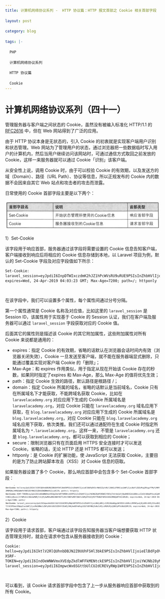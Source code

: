 ```yaml
---
title: 计算机网络协议系列 -  HTTP 协议篇：HTTP 报文首部之 Cookie 相关首部字段

layout: post

category: blog

tags: |-

  PHP

  计算机网络协议系列
  
  HTTP 协议篇

  Cookie
---
```




# 计算机网络协议系列（四十一） 



管理服务器与客户端之间状态的 Cookie，虽然没有被编入标准化 HTTP/1.1 的 [RFC2616](https://www.ietf.org/rfc/rfc2616.txt) 中，但在 Web  网站得到了广泛的应用。

由于 HTTP 协议本身是无状态的，引入 Cookie 的初衷就是实现客户端用户识别和状态管理。Web 网站为了管理用户的状态，通过浏览器把一些数据临时写入用户的计算机内，然后当用户继续访问该网站时，可通过通信方式取回之前发放的 Cookie，这样一来服务器就可以通过 Cookie「识别」该客户端。

从安全性上说，调用 Cookie 时，由于可以校验 Cookie 的有效期，以及发送方的域（Domain）、路径（URL Path）、协议等信息，所以正规发布的 Cookie 内的数据不会因来自其它 Web 站点和攻击者的攻击而泄露。

日常使用的 Cookie 首部字段主要是以下两个：

![img](/assets/post/c8beae9bc2933337a6a08043ea416ad6224599d8b97180080245ebcb932aca5b.png)

1）Set-Cookie

该字段用于响应首部，服务器通过该字段将需要设置的 Cookie 信息告知客户端，客户端接收到响应后将相应的 Cookie 信息存储到本地，以 Laravel 项目为例，默认的 Set-Cookie 字段及对应字段值如下所示：

```
Set-Cookie: laravel_session=eyJpdiI6InpDTWIxczdmK2hJZ1hPcWVsRU9uRUE9PSIsInZhbHVlIjoib244YVppNWFWdU04K3kxT3pUM3FmTWVqNkYxQXo3QUJHRzV0OWZnOEE1TzZKZGxxNHlpaXZnNlwvYzRrZ0RcL1lrIiwibWFjIjoiODZlZDgzNzlmNmNkZTJhNGFmNThmYTE2NGYxMTIyM2EwNGY5ZThkZmQ5MDU0NWQ0ZTJlY2M1ZTJmNjJmNDIzMiJ9; expires=Wed, 24-Apr-2019 04:03:23 GMT; Max-Age=7200; path=/; httponly
```

​    

在该字段中，我们可以设置多个属性，每个属性间通过分号分隔。

第一个属性通常是 Cookie 名称及对应值，比如这里的 `laravel_session` 是 Session ID，该属性用于实现基于 Cookie 的 Session 认证，我们在客户端及服务器可以通过 `laravel_session` 字段获取对应的 Cookie 值。

后面其它的属性则是描述该 Cookie 的其它附加属性，这些附加属性对所有 Cookie 来说都是通用的：

- expires：指定 Cookie 的有效期，省略的话默认在浏览器会话时间内有效（浏览器关闭失效），Cookie 一旦发送至客户端，就不能在服务器端显式删除，只能通过覆盖实现对客户端 Cookie 的「删除」；
- Max-Age：和 expires 作用类似，用于指定从现在开始该 Cookie 存在的秒数，如果同时指定了expires 和 Max-Age，那么 Max-Age 的值将优先生效；
- path：指定 Cookie 生效的路径，默认路径是根路径 /；
- domain：指定 Cookie 所属的域名，省略的话默认是当前域名，Cookie 只有在所属域名下才能获取，不能跨域名获取 Cookie，比如在 `laravelacademy.org` 对应应用下生成的 Cookie 所属域名是 `laravelacademy.org`，对应 Cookie 只能在 `laravelacademy.org` 域名应用下获取，在 `blog.laravelacademy.org` 对应应用下生成的 Cookie 所属域名是 `blog.laravelacademy.org`，对应 Cookie 只能在 `blog.laravelacademy.org` 域名应用下获取，依次类推。我们还可以通过通配符在生成 Cookie 时指定所属域名为 `*.laravelacademy.org`，这样一来，不管是 `laravelacademy.org` 还是 `blog.laravelacademy.org`，都可以获取到相应的 Cookie；
- secure：限制浏览器只有在页面启用 HTTPS 安全连接时才可以发送 Cookie，省略的话，无论 HTTP 还是 HTTPS 都可以发送；
- httponly：是 Cookie 的扩展功能，使 JavaScript 无法获取 Cookie，主要目的是为了防止跨站脚本攻击（XSS）对 Cookie 信息的窃取。

如果服务器设置了多个 Cookie，那么响应首部中会包含多个 Set-Cookie 首部字段：

![img](/assets/post/432edbbecdabb1a3fccaf1ada5153227cc89852fa6d06abecb9b987173b14a35.png)

2）Cookie

该字段用于请求首部，客户端通过该字段告知服务器当客户端想要获取 HTTP 状态管理支持时，就会在请求中包含从服务器接收到的 Cookie：

```
Cookie: hello=eyJpdiI6IktlV2RlQUhnbDBJN2Z0UUhFSHl3bkE9PSIsInZhbHVlIjoieElBdFpOV3crNm5IZytnRzlJUW1LUT09IiwibWFjIjoiNzFiZGEzMzg1MzgyYTMyYjM0YzcyNTViZWU2NGI2MDM2NzJhMGEwNmFkYWE5ZGY4N2I5ZDA4ZWQ0NmVkZjcyOCJ9; XSRF-TOKEN=eyJpdiI6IndOeWNWVmxXVEdpZkdlWFFkMENtckE9PSIsInZhbHVlIjoiYWJNb28yMlROWE1YOEVyTnhrbmJwYjRpdHB3S2diUDBcLzI2d1ViNXpRYkxzb2pMZEZWVll0cVFoejhlNG1jdEwiLCJtYWMiOiI1NzUwMWRjYzhjMjAwMDkwMWI4NDY0ZTIzMzY2NDYwMDY1NmYzZmMyOTA3ZjM2YTRmN2FmM2U1OGU3MWQyNTVkIn0%3D; laravel_session=eyJpdiI6ImpwcWx6SGttbUlCU2dCREVyRWp1WFE9PSIsInZhbHVlIjoiU0djd0Vjc3JRZzNuWUgyUWlRSStiUURcL2RPWFpxdjBjdXRrdVRjZ1hzdDZpTGNzZWtKNXpVTTJlXC9Fbms3ZWpqIiwibWFjIjoiMmI0NmJiZWYyOGViOGI5ZDVhY2EwMjI4NjAwODYwMzg1ZGZlODY0NjExNzIzMjczMGRiMjdjNDIyMTdiNzQ1MCJ9
```

​    

可以看到，该 Cookie 请求首部字段中包含了上一步从服务器响应首部中获取到的所有 Cookie。